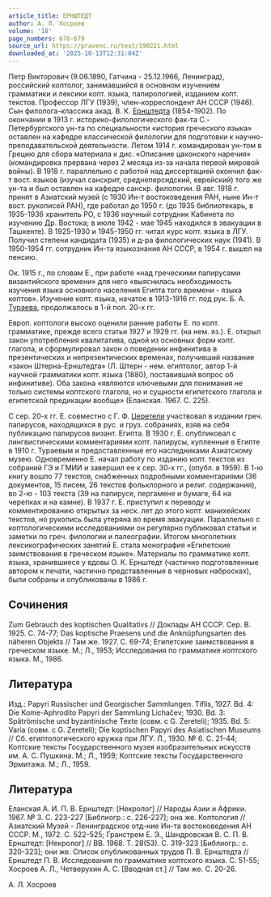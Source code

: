 ```yaml
---
article_title: ЕРНШТЕДТ
author: А. Л. Хосроев
volume: '18'
page_numbers: 678-679
source_url: https://pravenc.ru/text/190221.html
downloaded_at: '2025-10-13T12:31:04Z'
---
```


Петр Викторович (9.06.1890, Гатчина - 25.12.1966, Ленинград), российский коптолог, занимавшийся в основном изучением грамматики и лексики копт. языка, папирологией, изданием копт. текстов. Профессор ЛГУ (1939), член-корреспондент АН СССР (1946). Сын филолога-классика акад. В. К. [Ернштедта](https://pravenc.ru/text/Ернштедта.html) (1854-1902). По окончании в 1913 г. историко-филологического фак-та С.-Петербургского ун-та по специальности «история греческого языка» оставлен на кафедре классической филологии для подготовки к научно-преподавательской деятельности. Летом 1914 г. командирован ун-том в Грецию для сбора материала к дис. «Описание цаконского наречия» (командировка прервана через 2 месяца из-за начала первой мировой войны). В 1918 г. параллельно с работой над диссертацией окончил фак-т вост. языков (изучал санскрит, среднеперсидский, еврейский) того же ун-та и был оставлен на кафедре санскр. филологии. В авг. 1918 г. принят в Азиатский музей (с 1930 Ин-т востоковедения РАН, ныне Ин-т вост. рукописей РАН), где работал до 1950 г. (до 1935 библиотекарь, в 1935-1936 хранитель РО, с 1936 научный сотрудник Кабинета по изучению Др. Востока; в июле 1942 - мае 1945 находился в эвакуации в Ташкенте). В 1925-1930 и 1945-1950 гг. читал курс копт. языка в ЛГУ. Получил степени кандидата (1935) и д-ра филологических наук (1941). В 1950-1954 гг. сотрудник Ин-та языкознания АН СССР, в 1954 г. вышел на пенсию.

Ок. 1915 г., по словам Е., при работе «над греческими папирусами византийского времени» для него «выяснилась необходимость изучения языка основного населения Египта того времени - языка коптов». Изучение копт. языка, начатое в 1913-1916 гг. под рук. Б. А. [Тураева](https://pravenc.ru/text/Тураева.html), продолжалось в 1-й пол. 20-х гг.

Европ. коптологи высоко оценили ранние работы Е. по копт. грамматике, прежде всего статьи 1927 и 1929 гг. (на нем. яз.). Е. открыл закон употребления квалитатива, одной из основных форм копт. глагола, и сформулировал закон о поведении инфинитива в презентических и непрезентических временах, получивший название «закон Штерна-Ернштедта» (Л. Штерн - нем. египтолог, автор 1-й научной грамматики копт. языка (1880), поставивший вопрос об инфинитиве). Оба закона «являются ключевыми для понимания не только системы коптского глагола, но и сущности египетского глагола и египетской предикации вообще» (Еланская. 1967. С. 225).

С сер. 20-х гг. Е. совместно с Г. Ф. [Церетели](https://pravenc.ru/text/Церетели.html) участвовал в издании греч. папирусов, находящихся в рус. и груз. собраниях, взяв на себя публикацию папирусов визант. Египта. В 1930 г. Е. опубликовал с лингвистическими комментариями копт. папирусы, купленные в Египте в 1910 г. Тураевым и предоставленные его наследниками Азиатскому музею. Одновременно Е. начал работу по изданию копт. текстов из собраний ГЭ и ГМИИ и завершил ее к сер. 30-х гг., (опубл. в 1959). В 1-ю книгу вошло 77 текстов, снабженных подробными комментариями (36 документов, 15 писем, 26 текстов фольклорного и религ. содержания), во 2-ю - 103 текста (39 на папирусе, пергамене и бумаге, 64 на черепках и на камне). В 1937 г. Е. приступил к переводу и комментированию открытых за неск. лет до этого копт. манихейских текстов, но рукопись была утеряна во время эвакуации. Параллельно с коптологическими исследованиями он регулярно публиковал статьи и заметки по греч. филологии и палеографии. Итогом многолетних лексикографических занятий Е. стала монография «Египетские заимствования в греческом языке». Материалы по грамматике копт. языка, хранившиеся у вдовы О. К. Ернштедт (частично подготовленные автором к печати, частично представленные в черновых набросках), были собраны и опубликованы в 1986 г.

## Сочинения

Zum Gebrauch des koptischen Qualitativs // Доклады АН СССР. Сер. В. 1925. С. 74-77; Das koptische Praesens und die Anknüpfungsarten des näheren Objekts // Там же. 1927. С. 69-74; Египетские заимствования в греческом языке. М.; Л., 1953; Исследования по грамматике коптского языка. М., 1986.

## Литература

Изд.: Papyri Russischer und Georgischer Sammlungen. Tiflis, 1927. Bd. 4: Die Kome-Aphrodito Papyri der Sammlung Lichačev; 1930. Bd. 3: Spätrömische und byzantinische Texte (совм. с G. Zereteli); 1935. Bd. 5: Varia (совм. с G. Zereteli); Die koptischen Papyri des Asiatischen Museums // Сб. египтологического кружка при ЛГУ. Л., 1930. № 6. С. 21-44; Коптские тексты Государственного музея изобразительных искусств им. А. С. Пушкина. М.; Л., 1959; Коптские тексты Государственного Эрмитажа. М.; Л., 1959.

## Литература

Еланская А. И. П. В. Ернштедт: [Некролог] // Народы Азии и Африки. 1967. № 3. С. 223-227 [Библиогр.: с. 226-227]; она же. Коптология // Азиатский Музей - Ленинградское отд-ние Ин-та востоковедения АН СССР. М., 1972. С. 522-525; Гранстрем Е. Э., Шандровская В. С. П. В. Ернштедт: [Некролог] // ВВ. 1968. Т. 28(53). С. 319-323 [Библиогр.: с. 320-323]; они же. Список опубликованных трудов П. В. Ернштедта // Ернштедт П. В. Исследования по грамматике коптского языка. С. 51-55; Хосроев А. Л., Четверухин А. С. [Вводная ст.] // Там же. С. 20-26.

А. Л. Хосроев
